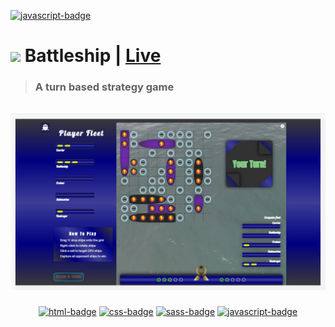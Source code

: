 <a href="#"><img src="https://img.shields.io/badge/javascript-%23323330.svg?style=for-the-badge&logo=javascript&logoColor=%23F7DF1E" alt="javascript-badge"/></a>
# <a href="#"><img src="/src/favicon.ico" width="24"/></a> Battleship | <a href="https://mattxmade.github.io/odin-battleship" target="_blank"> <strong>Live</strong></a>

> ### A turn based strategy game

<br>
<div align="center">
  <a href="#"><img src="docs/readme_hero.jpg" width="900"/></a>
  
  ###
  <a href="#"><img src="https://img.shields.io/badge/html5-%23E34F26.svg?style=for-the-badge&logo=html5&logoColor=white" alt="html-badge"/></a>
  <a href="#"><img src="https://img.shields.io/badge/css3-%231572B6.svg?style=for-the-badge&logo=css3&logoColor=white" alt="css-badge"/></a>
  <a href="#"><img src="https://img.shields.io/badge/SASS-hotpink.svg?style=for-the-badge&logo=SASS&logoColor=white" alt="sass-badge"/></a>
    <a href="#"><img src="https://img.shields.io/badge/javascript-%23323330.svg?style=for-the-badge&logo=javascript&logoColor=%23F7DF1E" alt="javascript-badge"/></a>

  <br>
</div>
